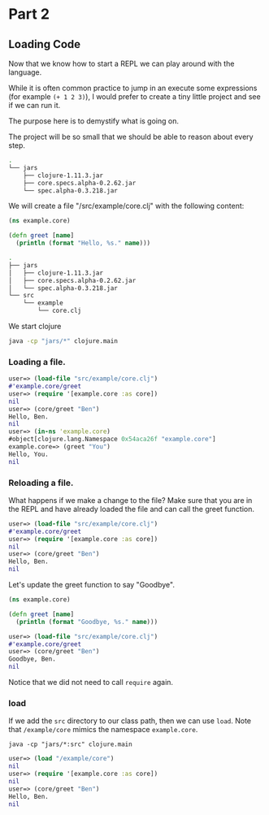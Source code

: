 # Part 2

## Loading Code

Now that we know how to start a REPL we can play around with the language.

While it is often common practice to jump in an execute some expressions (for example `(+ 1 2 3)`), I would prefer to create a tiny little project and see if we can run it. 

The purpose here is to demystify what is going on. 

The project will be so small that we should be able to reason about every step.

```sh
.
└── jars
    ├── clojure-1.11.3.jar
    ├── core.specs.alpha-0.2.62.jar
    └── spec.alpha-0.3.218.jar
```

We will create a file "/src/example/core.clj" with the following content:

```clojure
(ns example.core)

(defn greet [name]
  (println (format "Hello, %s." name)))
```

```sh
.
├── jars
│   ├── clojure-1.11.3.jar
│   ├── core.specs.alpha-0.2.62.jar
│   └── spec.alpha-0.3.218.jar
└── src
    └── example
        └── core.clj
```

We start clojure

```sh 
java -cp "jars/*" clojure.main
```

### Loading a file. 

```clojure
user=> (load-file "src/example/core.clj")
#'example.core/greet
user=> (require '[example.core :as core])
nil
user=> (core/greet "Ben")
Hello, Ben.
nil
user=> (in-ns 'example.core)
#object[clojure.lang.Namespace 0x54aca26f "example.core"]
example.core=> (greet "You")
Hello, You.
nil
```

### Reloading a file. 

What happens if we make a change to the file? Make sure that you are in the REPL and have already loaded the file and can call the greet function. 

```clojure
user=> (load-file "src/example/core.clj")
#'example.core/greet
user=> (require '[example.core :as core])
nil
user=> (core/greet "Ben")
Hello, Ben.
nil
```

Let's update the greet function to say "Goodbye".

```clojure
(ns example.core)

(defn greet [name]
  (println (format "Goodbye, %s." name)))
```

```clojure
user=> (load-file "src/example/core.clj")
#'example.core/greet
user=> (core/greet "Ben")
Goodbye, Ben.
nil
```

Notice that we did not need to call `require` again. 

### load

If we add the `src` directory to our class path, then we can use `load`. Note that `/example/core` mimics the namespace `example.core`.

```
java -cp "jars/*:src" clojure.main
```

```clojure
user=> (load "/example/core")
nil
user=> (require '[example.core :as core])
nil
user=> (core/greet "Ben")
Hello, Ben.
nil
```